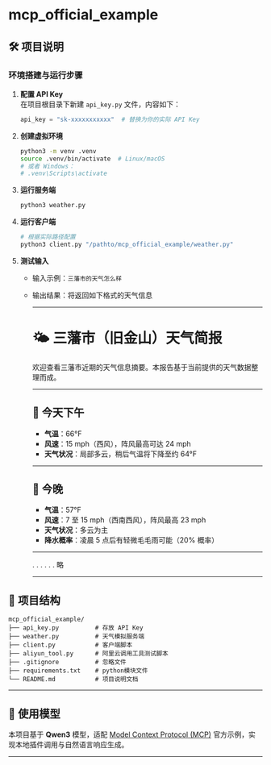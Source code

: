 # mcp_official_example

## 🛠️ 项目说明

### 环境搭建与运行步骤

1. **配置 API Key**  
   在项目根目录下新建 `api_key.py` 文件，内容如下：
   ```python
   api_key = "sk-xxxxxxxxxxx"  # 替换为你的实际 API Key
   ```

2. **创建虚拟环境**
   ```bash
   python3 -m venv .venv
   source .venv/bin/activate  # Linux/macOS
   # 或者 Windows：
   # .venv\Scripts\activate
   ```

3. **运行服务端**
   ```bash
   python3 weather.py
   ```

4. **运行客户端**
   ```bash
   # 根据实际路径配置
   python3 client.py "/pathto/mcp_official_example/weather.py" 
   ```

5. **测试输入**
   - 输入示例：`三藩市的天气怎么样`
   - 输出结果：将返回如下格式的天气信息


        ---

        # 🌤️ 三藩市（旧金山）天气简报

        欢迎查看三藩市近期的天气信息摘要。本报告基于当前提供的天气数据整理而成。

        ---

        ## 📅 今天下午
        - **气温**：66°F  
        - **风速**：15 mph（西风），阵风最高可达 24 mph  
        - **天气状况**：局部多云，稍后气温将下降至约 64°F  

        ---

        ## 🌙 今晚
        - **气温**：57°F  
        - **风速**：7 至 15 mph（西南西风），阵风最高 23 mph  
        - **天气状况**：多云为主  
        - **降水概率**：凌晨 5 点后有轻微毛毛雨可能（20% 概率）
        ---
        .
        .
        .
        .
        .
        .
        略

        ---

## 📁 项目结构
```
mcp_official_example/
├── api_key.py          # 存放 API Key
├── weather.py          # 天气模拟服务端
├── client.py           # 客户端脚本
├── aliyun_tool.py      # 阿里云调用工具测试脚本
├── .gitignore          # 忽略文件
├── requirements.txt    # python模块文件
└── README.md           # 项目说明文档
```

---

## 🧠 使用模型
本项目基于 **Qwen3** 模型，适配 [Model Context Protocol (MCP)](https://github.com/modelcontextprotocol) 官方示例，实现本地插件调用与自然语言响应生成。

---
